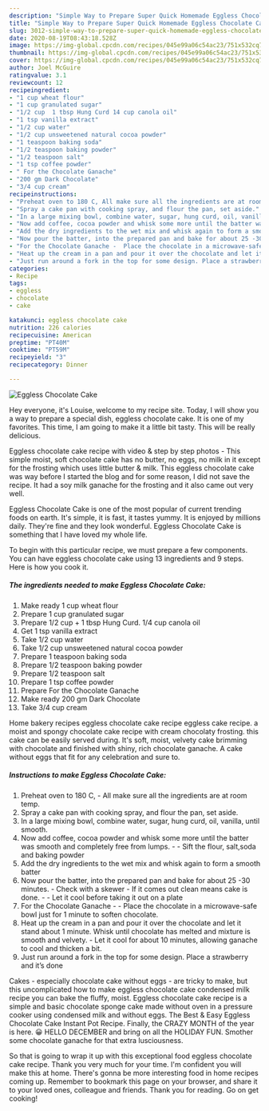 ```yaml
---
description: "Simple Way to Prepare Super Quick Homemade Eggless Chocolate Cake"
title: "Simple Way to Prepare Super Quick Homemade Eggless Chocolate Cake"
slug: 3012-simple-way-to-prepare-super-quick-homemade-eggless-chocolate-cake
date: 2020-08-19T08:43:18.528Z
image: https://img-global.cpcdn.com/recipes/045e99a06c54ac23/751x532cq70/eggless-chocolate-cake-recipe-main-photo.jpg
thumbnail: https://img-global.cpcdn.com/recipes/045e99a06c54ac23/751x532cq70/eggless-chocolate-cake-recipe-main-photo.jpg
cover: https://img-global.cpcdn.com/recipes/045e99a06c54ac23/751x532cq70/eggless-chocolate-cake-recipe-main-photo.jpg
author: Joel McGuire
ratingvalue: 3.1
reviewcount: 12
recipeingredient:
- "1 cup wheat flour"
- "1 cup granulated sugar"
- "1/2 cup  1 tbsp Hung Curd 14 cup canola oil"
- "1 tsp vanilla extract"
- "1/2 cup water"
- "1/2 cup unsweetened natural cocoa powder"
- "1 teaspoon baking soda"
- "1/2 teaspoon baking powder"
- "1/2 teaspoon salt"
- "1 tsp coffee powder"
- " For the Chocolate Ganache"
- "200 gm Dark Chocolate"
- "3/4 cup cream"
recipeinstructions:
- "Preheat oven to 180 C, All make sure all the ingredients are at room temp."
- "Spray a cake pan with cooking spray, and flour the pan, set aside."
- "In a large mixing bowl, combine water, sugar, hung curd, oil, vanilla, until smooth."
- "Now add coffee, cocoa powder and whisk some more until the batter was smooth and completely free from lumps.  Sift the flour, salt,soda and baking powder"
- "Add the dry ingredients to the wet mix and whisk again to form a smooth batter"
- "Now pour the batter, into the prepared pan and bake for about 25 -30 minutes. Check with a skewer  If it comes out clean means cake is done.   Let it cool before taking it out on a plate"
- "For the Chocolate Ganache -  Place the chocolate in a microwave-safe bowl just for 1 minute to soften chocolate."
- "Heat up the cream in a pan and pour it over the chocolate and let it stand about 1 minute. Whisk until chocolate has melted and mixture is smooth and velvety. Let it cool for about 10 minutes, allowing ganache to cool and thicken a bit."
- "Just run around a fork in the top for some design. Place a strawberry and it’s done"
categories:
- Recipe
tags:
- eggless
- chocolate
- cake

katakunci: eggless chocolate cake 
nutrition: 226 calories
recipecuisine: American
preptime: "PT40M"
cooktime: "PT59M"
recipeyield: "3"
recipecategory: Dinner

---
```



![Eggless Chocolate Cake](https://img-global.cpcdn.com/recipes/045e99a06c54ac23/751x532cq70/eggless-chocolate-cake-recipe-main-photo.jpg)

Hey everyone, it's Louise, welcome to my recipe site. Today, I will show you a way to prepare a special dish, eggless chocolate cake. It is one of my favorites. This time, I am going to make it a little bit tasty. This will be really delicious.

Eggless chocolate cake recipe with video &amp; step by step photos - This simple moist, soft chocolate cake has no butter, no eggs, no milk in it except for the frosting which uses little butter &amp; milk. This eggless chocolate cake was way before I started the blog and for some reason, I did not save the recipe. It had a soy milk ganache for the frosting and it also came out very well.

Eggless Chocolate Cake is one of the most popular of current trending foods on earth. It's simple, it is fast, it tastes yummy. It is enjoyed by millions daily. They're fine and they look wonderful. Eggless Chocolate Cake is something that I have loved my whole life.


To begin with this particular recipe, we must prepare a few components. You can have eggless chocolate cake using 13 ingredients and 9 steps. Here is how you cook it.

<!--inarticleads1-->

##### The ingredients needed to make Eggless Chocolate Cake:

1. Make ready 1 cup wheat flour
1. Prepare 1 cup granulated sugar
1. Prepare 1/2 cup + 1 tbsp Hung Curd. 1/4 cup canola oil
1. Get 1 tsp vanilla extract
1. Take 1/2 cup water
1. Take 1/2 cup unsweetened natural cocoa powder
1. Prepare 1 teaspoon baking soda
1. Prepare 1/2 teaspoon baking powder
1. Prepare 1/2 teaspoon salt
1. Prepare 1 tsp coffee powder
1. Prepare  For the Chocolate Ganache
1. Make ready 200 gm Dark Chocolate
1. Take 3/4 cup cream


Home bakery recipes eggless chocolate cake recipe eggless cake recipe. a moist and spongy chocolate cake recipe with cream chocolaty frosting. this cake can be easily served during. It&#39;s soft, moist, velvety cake brimming with chocolate and finished with shiny, rich chocolate ganache. A cake without eggs that fit for any celebration and sure to. 

<!--inarticleads2-->

##### Instructions to make Eggless Chocolate Cake:

1. Preheat oven to 180 C, - All make sure all the ingredients are at room temp.
1. Spray a cake pan with cooking spray, and flour the pan, set aside.
1. In a large mixing bowl, combine water, sugar, hung curd, oil, vanilla, until smooth.
1. Now add coffee, cocoa powder and whisk some more until the batter was smooth and completely free from lumps. -  - Sift the flour, salt,soda and baking powder
1. Add the dry ingredients to the wet mix and whisk again to form a smooth batter
1. Now pour the batter, into the prepared pan and bake for about 25 -30 minutes. - Check with a skewer  - If it comes out clean means cake is done.  -  - Let it cool before taking it out on a plate
1. For the Chocolate Ganache -  - Place the chocolate in a microwave-safe bowl just for 1 minute to soften chocolate.
1. Heat up the cream in a pan and pour it over the chocolate and let it stand about 1 minute. Whisk until chocolate has melted and mixture is smooth and velvety. - Let it cool for about 10 minutes, allowing ganache to cool and thicken a bit.
1. Just run around a fork in the top for some design. Place a strawberry and it’s done


Cakes - especially chocolate cake without eggs - are tricky to make, but this uncomplicated how to make eggless chocolate cake condensed milk recipe you can bake the fluffy, moist. Eggless chocolate cake recipe is a simple and basic chocolate sponge cake made without oven in a pressure cooker using condensed milk and without eggs. The Best &amp; Easy Eggless Chocolate Cake Instant Pot Recipe. Finally, the CRAZY MONTH of the year is here. 😀 HELLO DECEMBER and bring on all the HOLIDAY FUN. Smother some chocolate ganache for that extra lusciousness. 

So that is going to wrap it up with this exceptional food eggless chocolate cake recipe. Thank you very much for your time. I'm confident you will make this at home. There's gonna be more interesting food in home recipes coming up. Remember to bookmark this page on your browser, and share it to your loved ones, colleague and friends. Thank you for reading. Go on get cooking!
